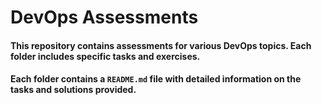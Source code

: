 # DevOps Assessments

#### This repository contains assessments for various DevOps topics. Each folder includes specific tasks and exercises. 
#### Each folder contains a `README.md` file with detailed information on the tasks and solutions provided. 

